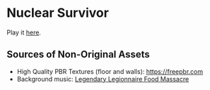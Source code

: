 Nuclear Survivor
================

Play it [here](https://banana4life.github.io/NuclearSurvivor/main).

Sources of Non-Original Assets
------------------------------

* High Quality PBR Textures (floor and walls): https://freepbr.com
* Background music: [Legendary Legionnaire Food Massacre](https://github.com/Banana4Life/LegendaryLegionnaireFoodMassacre)
